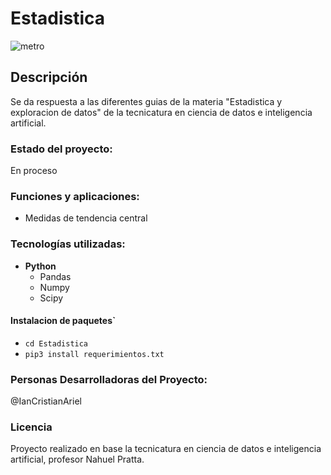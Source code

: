 # Estadistica 
![metro](https://raw.githubusercontent.com/ianCristianAriel/Estadistica/main/estadistica.jpg)

## Descripción
Se da respuesta a las diferentes guias de la materia "Estadistica y exploracion de datos" de la tecnicatura en ciencia de datos e inteligencia artificial.

### Estado del proyecto:
En proceso

### Funciones y aplicaciones:
- Medidas de tendencia central

### Tecnologías utilizadas:
- **Python**
  - Pandas
  - Numpy
  - Scipy

#### Instalacion de paquetes`
- `cd Estadistica`
- `pip3 install requerimientos.txt`
### Personas Desarrolladoras del Proyecto:
@IanCristianAriel

### Licencia
Proyecto realizado en base la tecnicatura en ciencia de datos e inteligencia artificial, profesor Nahuel Pratta.



